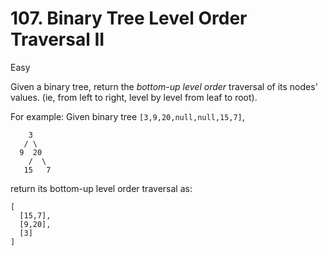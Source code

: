 # 107. Binary Tree Level Order Traversal II

Easy

Given a binary tree, return the *bottom-up level order* traversal of its nodes' values. (ie, from left to right, level by level from leaf to root).

For example:
 Given binary tree `[3,9,20,null,null,15,7]`,

```
    3
   / \
  9  20
    /  \
   15   7
```



return its bottom-up level order traversal as:

```
[
  [15,7],
  [9,20],
  [3]
]
```